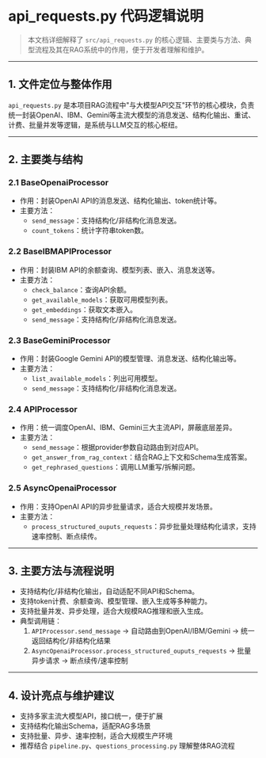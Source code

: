 # api_requests.py 代码逻辑说明

> 本文档详细解释了 `src/api_requests.py` 的核心逻辑、主要类与方法、典型流程及其在RAG系统中的作用，便于开发者理解和维护。

---

## 1. 文件定位与整体作用

`api_requests.py` 是本项目RAG流程中"与大模型API交互"环节的核心模块，负责统一封装OpenAI、IBM、Gemini等主流大模型的消息发送、结构化输出、重试、计费、批量并发等逻辑，是系统与LLM交互的核心枢纽。

---

## 2. 主要类与结构

### 2.1 BaseOpenaiProcessor
- 作用：封装OpenAI API的消息发送、结构化输出、token统计等。
- 主要方法：
  - `send_message`：支持结构化/非结构化消息发送。
  - `count_tokens`：统计字符串token数。

### 2.2 BaseIBMAPIProcessor
- 作用：封装IBM API的余额查询、模型列表、嵌入、消息发送等。
- 主要方法：
  - `check_balance`：查询API余额。
  - `get_available_models`：获取可用模型列表。
  - `get_embeddings`：获取文本嵌入。
  - `send_message`：支持结构化/非结构化消息发送。

### 2.3 BaseGeminiProcessor
- 作用：封装Google Gemini API的模型管理、消息发送、结构化输出等。
- 主要方法：
  - `list_available_models`：列出可用模型。
  - `send_message`：支持结构化/非结构化消息发送。

### 2.4 APIProcessor
- 作用：统一调度OpenAI、IBM、Gemini三大主流API，屏蔽底层差异。
- 主要方法：
  - `send_message`：根据provider参数自动路由到对应API。
  - `get_answer_from_rag_context`：结合RAG上下文和Schema生成答案。
  - `get_rephrased_questions`：调用LLM重写/拆解问题。

### 2.5 AsyncOpenaiProcessor
- 作用：支持OpenAI API的异步批量请求，适合大规模并发场景。
- 主要方法：
  - `process_structured_ouputs_requests`：异步批量处理结构化请求，支持速率控制、断点续传。

---

## 3. 主要方法与流程说明

- 支持结构化/非结构化输出，自动适配不同API和Schema。
- 支持token计费、余额查询、模型管理、嵌入生成等多种能力。
- 支持批量并发、异步处理，适合大规模RAG推理和嵌入生成。
- 典型调用链：
  1. `APIProcessor.send_message` → 自动路由到OpenAI/IBM/Gemini → 统一返回结构化/非结构化结果
  2. `AsyncOpenaiProcessor.process_structured_ouputs_requests` → 批量异步请求 → 断点续传/速率控制

---

## 4. 设计亮点与维护建议
- 支持多家主流大模型API，接口统一，便于扩展
- 支持结构化输出Schema，适配RAG多场景
- 支持批量、异步、速率控制，适合大规模生产环境
- 推荐结合 `pipeline.py`、`questions_processing.py` 理解整体RAG流程 